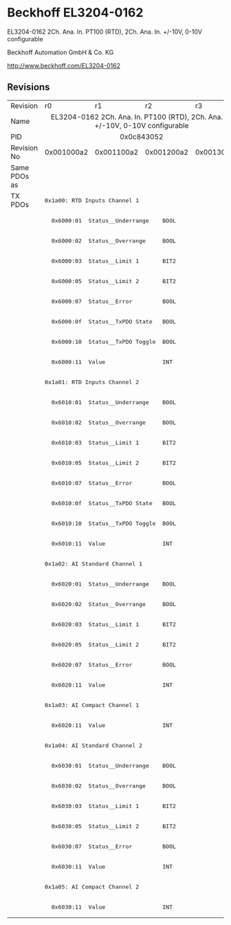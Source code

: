 # Beckhoff EL3204-0162

EL3204-0162 2Ch. Ana. In. PT100 (RTD), 2Ch. Ana. In. +/-10V, 0-10V configurable

Beckhoff Automation GmbH & Co. KG

http://www.beckhoff.com/EL3204-0162

## Revisions
<table>
<tr >
<td>Revision</td>
<td>r0</td>
<td>r1</td>
<td>r2</td>
<td>r3</td>
</tr>
<tr >
<td>Name</td>
<td colspan=4 align="center">EL3204-0162 2Ch. Ana. In. PT100 (RTD), 2Ch. Ana. In. +/-10V, 0-10V configurable</td>
</tr>
<tr >
<td>PID</td>
<td colspan=4 align="center">0x0c843052</td>
</tr>
<tr >
<td>Revision No</td>
<td>0x001000a2</td>
<td>0x001100a2</td>
<td>0x001200a2</td>
<td>0x001300a2</td>
</tr>
<tr >
<td>Same PDOs as</td>
<td colspan=4 align="center"></td>
</tr>
<tr class="txpdo pdosection">
<td rowspan=36 valign=top>TX PDOs</td>
<td colspan=4 align="left"><pre>0x1a00: RTD Inputs Channel 1</pre></td>
<td></td>
</tr>
<tr class="txpdo">
<td colspan=4 align="left"><pre>  0x6000:01  Status__Underrange    BOOL</pre></td>
</tr>
<tr class="txpdo">
<td colspan=4 align="left"><pre>  0x6000:02  Status__Overrange     BOOL</pre></td>
</tr>
<tr class="txpdo">
<td colspan=4 align="left"><pre>  0x6000:03  Status__Limit 1       BIT2</pre></td>
</tr>
<tr class="txpdo">
<td colspan=4 align="left"><pre>  0x6000:05  Status__Limit 2       BIT2</pre></td>
</tr>
<tr class="txpdo">
<td colspan=4 align="left"><pre>  0x6000:07  Status__Error         BOOL</pre></td>
</tr>
<tr class="txpdo">
<td colspan=4 align="left"><pre>  0x6000:0f  Status__TxPDO State   BOOL</pre></td>
</tr>
<tr class="txpdo">
<td colspan=4 align="left"><pre>  0x6000:10  Status__TxPDO Toggle  BOOL</pre></td>
</tr>
<tr class="txpdo">
<td colspan=4 align="left"><pre>  0x6000:11  Value                 INT</pre></td>
</tr>
<tr class="txpdo pdosection">
<td colspan=4 align="left"><pre>0x1a01: RTD Inputs Channel 2</pre></td>
</tr>
<tr class="txpdo">
<td colspan=4 align="left"><pre>  0x6010:01  Status__Underrange    BOOL</pre></td>
</tr>
<tr class="txpdo">
<td colspan=4 align="left"><pre>  0x6010:02  Status__Overrange     BOOL</pre></td>
</tr>
<tr class="txpdo">
<td colspan=4 align="left"><pre>  0x6010:03  Status__Limit 1       BIT2</pre></td>
</tr>
<tr class="txpdo">
<td colspan=4 align="left"><pre>  0x6010:05  Status__Limit 2       BIT2</pre></td>
</tr>
<tr class="txpdo">
<td colspan=4 align="left"><pre>  0x6010:07  Status__Error         BOOL</pre></td>
</tr>
<tr class="txpdo">
<td colspan=4 align="left"><pre>  0x6010:0f  Status__TxPDO State   BOOL</pre></td>
</tr>
<tr class="txpdo">
<td colspan=4 align="left"><pre>  0x6010:10  Status__TxPDO Toggle  BOOL</pre></td>
</tr>
<tr class="txpdo">
<td colspan=4 align="left"><pre>  0x6010:11  Value                 INT</pre></td>
</tr>
<tr class="txpdo pdosection">
<td colspan=4 align="left"><pre>0x1a02: AI Standard Channel 1</pre></td>
</tr>
<tr class="txpdo">
<td colspan=4 align="left"><pre>  0x6020:01  Status__Underrange    BOOL</pre></td>
</tr>
<tr class="txpdo">
<td colspan=4 align="left"><pre>  0x6020:02  Status__Overrange     BOOL</pre></td>
</tr>
<tr class="txpdo">
<td colspan=4 align="left"><pre>  0x6020:03  Status__Limit 1       BIT2</pre></td>
</tr>
<tr class="txpdo">
<td colspan=4 align="left"><pre>  0x6020:05  Status__Limit 2       BIT2</pre></td>
</tr>
<tr class="txpdo">
<td colspan=4 align="left"><pre>  0x6020:07  Status__Error         BOOL</pre></td>
</tr>
<tr class="txpdo">
<td colspan=4 align="left"><pre>  0x6020:11  Value                 INT</pre></td>
</tr>
<tr class="txpdo pdosection">
<td colspan=4 align="left"><pre>0x1a03: AI Compact Channel 1</pre></td>
</tr>
<tr class="txpdo">
<td colspan=4 align="left"><pre>  0x6020:11  Value                 INT</pre></td>
</tr>
<tr class="txpdo pdosection">
<td colspan=4 align="left"><pre>0x1a04: AI Standard Channel 2</pre></td>
</tr>
<tr class="txpdo">
<td colspan=4 align="left"><pre>  0x6030:01  Status__Underrange    BOOL</pre></td>
</tr>
<tr class="txpdo">
<td colspan=4 align="left"><pre>  0x6030:02  Status__Overrange     BOOL</pre></td>
</tr>
<tr class="txpdo">
<td colspan=4 align="left"><pre>  0x6030:03  Status__Limit 1       BIT2</pre></td>
</tr>
<tr class="txpdo">
<td colspan=4 align="left"><pre>  0x6030:05  Status__Limit 2       BIT2</pre></td>
</tr>
<tr class="txpdo">
<td colspan=4 align="left"><pre>  0x6030:07  Status__Error         BOOL</pre></td>
</tr>
<tr class="txpdo">
<td colspan=4 align="left"><pre>  0x6030:11  Value                 INT</pre></td>
</tr>
<tr class="txpdo pdosection">
<td colspan=4 align="left"><pre>0x1a05: AI Compact Channel 2</pre></td>
</tr>
<tr class="txpdo">
<td colspan=4 align="left"><pre>  0x6030:11  Value                 INT</pre></td>
</tr>
</table>
